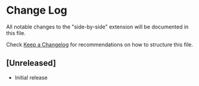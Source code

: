 # Change Log

All notable changes to the "side-by-side" extension will be documented in this file.

Check [Keep a Changelog](http://keepachangelog.com/) for recommendations on how to structure this file.

## [Unreleased]

- Initial release